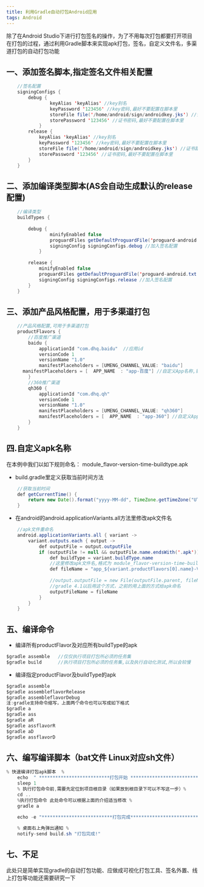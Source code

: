 ```yaml
---
title: 利用Gradle自动打包Android应用
tags: Android
---
```



除了在Android Studio下进行打包签名的操作，为了不用每次打包都要打开项目在打包的过程，通过利用Gradle脚本来实现apk打包，签名，自定义文件名，多渠道打包的自动打包功能

## 一、添加签名脚本,指定签名文件相关配置

```java
    //签名配置  
    signingConfigs {  
        debug {  
                keyAlias 'keyAlias' //key别名  
                keyPassword '123456' //key密码,最好不要配置在脚本里  
                storeFile file('/home/android/sign/androidkey.jks') //证书路径,证书最好不要放入项目源码  
                storePassword '123456' //证书密码,最好不要配置在脚本里  
            }  
        release {  
            keyAlias 'keyAlias' //key别名  
            keyPassword '123456' //key密码,最好不要配置在脚本里  
            storeFile file('/home/android/sign/androidkey.jks') //证书路径,证书最好不要放入项目源码  
            storePassword '123456' //证书密码,最好不要配置在脚本里  
        }  
    }  
```
## 二、添加编译类型脚本(AS会自动生成默认的release配置)

```java
    //编译类型  
    buildTypes {  
    
        debug {  
                minifyEnabled false  
                proguardFiles getDefaultProguardFile('proguard-android.txt'), 'proguard-rules.pro'  
                signingConfig signingConfigs.debug //加入签名配置  
            } 
    
        release {  
            minifyEnabled false  
            proguardFiles getDefaultProguardFile('proguard-android.txt'), 'proguard-rules.pro'  
            signingConfig signingConfigs.release //加入签名配置  
        }  
    }  
```
## 三、添加产品风格配置，用于多渠道打包

```java
    //产品风格配置,可用于多渠道打包  
    productFlavors {  
        //百度推广渠道  
        baidu {  
            applicationId "com.dhq.baidu"  //应用id
            versionCode 1  
            versionName "1.0"  
            manifestPlaceholders = [UMENG_CHANNEL_VALUE: "baidu"]  
      manifestPlaceholders = [  APP_NAME  : "app-百度"] //自定义App名称,需要把AndroidManifest.xml里的label改为: android:label="${APP_NAME}"  
        }  
        //360推广渠道  
        qh360 {  
            applicationId "com.dhq.qh"  
            versionCode 1  
            versionName "1.0"  
            manifestPlaceholders = [UMENG_CHANNEL_VALUE: "qh360"]  
            manifestPlaceholders = [  APP_NAME  : "app-360"] //自定义App名称,需要把AndroidManifest.xml里的label改为: android:label="${APP_NAME}"  
        }  
    }  
```

## 四.自定义apk名称

在本例中我们以如下规则命名：
module_flavor-version-time-buildtype.apk

- build.gradle里定义获取当前时间方法
```java
    //获取当前时间  
    def getCurrentTime() {  
        return new Date().format("yyyy-MM-dd", TimeZone.getTimeZone("UTC"))  
    }  
```
- 在android的android.applicationVariants.all方法里修改apk文件名
```java
    //apk文件重命名  
    android.applicationVariants.all { variant ->  
        variant.outputs.each { output ->  
            def outputFile = output.outputFile  
            if (outputFile != null && outputFile.name.endsWith('.apk')) {  
                def buildType = variant.buildType.name  
                //这里修改apk文件名,格式为 module_flavor-version-time-buildtype.apk  
                def fileName = "app_${variant.productFlavors[0].name}-V${defaultConfig.versionName}-${getCurrentTime()}-${buildType}.apk" 
                
                //output.outputFile = new File(outputFile.parent, fileName)
                //gradle 4.1以后用这个方式，之前的用上面的方式给apk命名
                outputFileName = fileName
            }  
        }  
    }  
```
## 五、编译命令
- 编译所有productFlavor及对应所有buildType的apk
```java
$gradle assemble   //仅仅执行项目打包所必须的任务集
$gradle build      //执行项目打包所必须的任务集,以及执行自动化测试,所以会较慢
```
- 编译指定productFlavor及buildType的apk
```java
$gradle assemble
$gradle assembleflavorRelease 
$gradle assembleflavorDebug
注:gradle支持命令缩写，上面两个命令也可以写成如下格式
$gradle a
$gradle ass
$gradle aR
$gradle assflavorR
$gradle aD
$gradle assflavorD
```
## 六、编写编译脚本（bat文件 Linux对应sh文件）
```java
% 快速编译打包apk脚本  %
    echo  " **************************打包开始 ************************** "  
    sleep 1  
    % 执行打包命令前,需要先定位到项目根目录（如果放到根目录下可以不写这一步）%  
    cd ..  
    %执行打包命令 此处命令可以根据上面的介绍适当修改 %
    gradle a
      
    echo -e "**************************打包完成************************** "  

    % 桌面右上角弹出通知 % 
    notify-send build.sh "打包完成!"  
```
## 七、不足
此处只是简单实现gradle的自动打包功能、应做成可视化打包工具、签名外置、线上打包等功能还需要研究一下


